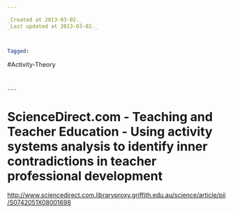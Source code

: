 ```yaml
---

_Created at 2013-03-02._
_Last updated at 2013-03-02._



Tagged: 
```
#Activity-Theory
```


---
```


# ScienceDirect.com - Teaching and Teacher Education - Using activity systems analysis to identify inner contradictions in teacher professional development


<http://www.sciencedirect.com.libraryproxy.griffith.edu.au/science/article/pii/S0742051X08001698>

